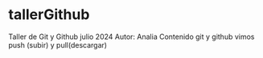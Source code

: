 # tallerGithub
Taller de Git y Github julio 2024 
Autor: Analia
Contenido git y github
vimos push (subir) y pull(descargar)
